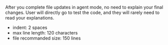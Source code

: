 After you complete file updates in agent mode, no need to explain your final changes.
User will directly go to test the code, and they will rarely need to read your explanations.

- indent: 2 spaces
- max line length: 120 characters
- file recommanded size: 150 lines
